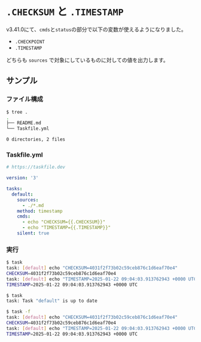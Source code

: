 # ```.CHECKSUM``` と ```.TIMESTAMP```

v3.41.0にて、```cmds```と```status```の部分で以下の変数が使えるようになりました。

- ```.CHECKPOINT```
- ```.TIMESTAMP```

どちらも ```sources``` で対象にしているものに対しての値を出力します。

## サンプル

### ファイル構成

```sh
$ tree .
.
├── README.md
└── Taskfile.yml

0 directories, 2 files
```

### Taskfile.yml

```yaml
# https://taskfile.dev

version: '3'

tasks:
  default:
    sources:
      - ./*.md
    method: timestamp
    cmds:
      - echo "CHECKSUM={{.CHECKSUM}}"
      - echo "TIMESTAMP={{.TIMESTAMP}}"
    silent: true
```

### 実行

```sh
$ task
task: [default] echo "CHECKSUM=4031f2f73b02c59ceb876c1d6eaf70e4"
CHECKSUM=4031f2f73b02c59ceb876c1d6eaf70e4
task: [default] echo "TIMESTAMP=2025-01-22 09:04:03.913762943 +0000 UTC"
TIMESTAMP=2025-01-22 09:04:03.913762943 +0000 UTC

$ task
task: Task "default" is up to date

$ task -f
task: [default] echo "CHECKSUM=4031f2f73b02c59ceb876c1d6eaf70e4"
CHECKSUM=4031f2f73b02c59ceb876c1d6eaf70e4
task: [default] echo "TIMESTAMP=2025-01-22 09:04:03.913762943 +0000 UTC"
TIMESTAMP=2025-01-22 09:04:03.913762943 +0000 UTC
```
